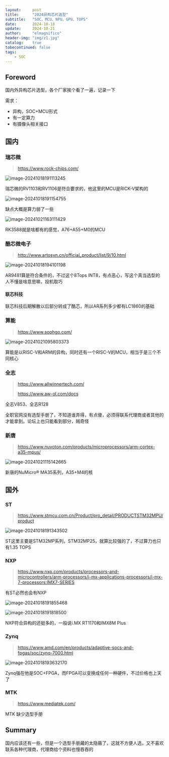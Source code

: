```yaml
---
layout:     post
title:      "2024异构芯片选型"
subtitle:   "SOC、MCU、NPU、GPU、TOPS"
date:       2024-10-18
update:     2024-10-21
author:     "elmagnifico"
header-img: "img/z1.jpg"
catalog:    true
tobecontinued: false
tags:
    - SOC
---
```


## Foreword

国内外异构芯片选型，各个厂家挨个看了一遍，记录一下



需求：

- 异构，SOC+MCU形式
- 有一定算力
- 有摄像头相关接口



## 国内



### 瑞芯微

> https://www.rock-chips.com/

![image-20241018191113245](https://img.elmagnifico.tech/static/upload/elmagnifico/202410181911349.png)

瑞芯微的RV1103和RV1106是符合要求的，他这里的MCU是RICK-V架构的

![image-20241018191154755](https://img.elmagnifico.tech/static/upload/elmagnifico/202410181911810.png)

缺点大概是算力弱了一些

![image-20241021163111429](https://img.elmagnifico.tech/static/upload/elmagnifico/202410211631515.png)

RK3588就是啥都有的感觉，A76+A55+M0的MCU



### 酷芯微电子

> http://www.artosyn.cn/official_product/list/9/10.html

![image-20241018194101198](https://img.elmagnifico.tech/static/upload/elmagnifico/202410181941279.png)

AR9481算是符合条件的，不过这个8Tops INT8，有点恶心，写这个真当选型的人不懂是啥意思嘛，投机取巧



#### 联芯科技

联芯科技后期解散以后部分转成了酷芯，所以AR系列多少都有LC1860的基础





### 算能

> https://www.sophgo.com/

![image-20241021095803373](https://img.elmagnifico.tech/static/upload/elmagnifico/202410210958427.png)

算能是以RISC-V和ARM的异构，同时还有一个RISC-V的MCU，相当于是三个不同核心



### 全志

> https://www.allwinnertech.com/
>
> https://www.aw-ol.com/docs

全志V853、全志R128

全职官网没有选型手册了，不知道谁弄得，有点傻，必须得联系代理商或者其他的才能拿到。论坛上也只能看到部分，贼奇怪



### 新唐

> https://www.nuvoton.com/products/microprocessors/arm-cortex-a35-mpus/

![image-20241021115142665](https://img.elmagnifico.tech/static/upload/elmagnifico/202410211151733.png)

新唐的NuMicro® MA35系列，A35+M4的核



## 国外



### ST

> https://www.stmcu.com.cn/Product/pro_detail/PRODUCTSTM32MPU/product

![image-20241018191343502](https://img.elmagnifico.tech/static/upload/elmagnifico/202410181913569.png)

ST这里主要是STM32MP系列，STM32MP25，就算比较强的了，不过算力也只有1.35 TOPS



### NXP

> https://www.nxp.com/products/processors-and-microcontrollers/arm-processors/i-mx-applications-processors/i-mx-7-processors:IMX7-SERIES

有ST必然也会有NXP

![image-20241018191855468](https://img.elmagnifico.tech/static/upload/elmagnifico/202410181918514.png)

![image-20241018191818500](https://img.elmagnifico.tech/static/upload/elmagnifico/202410181918566.png)

NXP符合异构的还挺多的，一般说i.MX RT1170和IMX8M Plus



### Zynq

> https://www.amd.com/en/products/adaptive-socs-and-fpgas/soc/zynq-7000.html

![image-20241018193632170](https://img.elmagnifico.tech/static/upload/elmagnifico/202410181936216.png)

Zynq强在他是SOC+FPGA，而FPGA可以变换成任何一种硬件，不过价格也上天了



### MTK

> https://www.mediatek.com/

MTK 缺少选型手册



## Summary

国内应该还有一些，但是一个选型手册藏的太隐蔽了，这就不方便人选，又不喜欢联系各种代理商，代理商给个资料也慢吞吞的
